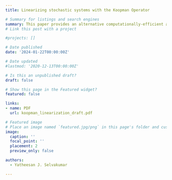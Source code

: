 ```yaml
---
title: Linearizing stochastic systems with the Koopman Operator

# Summary for listings and search engines
summary: This paper provides an alternative computationally-efficient approach to approximate non- linear stochastic models. The novel method combines both perturbation and projection methods and draws on results from Koopman operator theory. I state convergence results and demonstrate its capabilities on a highly non-linear consumption- based asset-pricing model with external habits.
# Link this post with a project

#projects: []

# Date published
date: '2024-01-22T00:00:00Z'

# Date updated
#lastmod: '2020-12-13T00:00:00Z'

# Is this an unpublished draft?
draft: false

# Show this page in the Featured widget?
featured: false

links:
- name: PDF
  url: koopman_linearization_draft.pdf

# Featured image
# Place an image named `featured.jpg/png` in this page's folder and customize its options here.
image:
  caption: ''
  focal_point: ''
  placement: 2
  preview_only: false

authors:
  - Yatheesan J. Selvakumar

---
```

